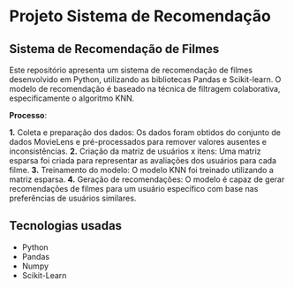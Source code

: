 # Projeto Sistema de Recomendação 

## Sistema de Recomendação de Filmes

Este repositório apresenta um sistema de recomendação de filmes desenvolvido em Python, utilizando as bibliotecas Pandas e Scikit-learn. O modelo de recomendação é baseado na técnica de filtragem colaborativa, especificamente o algoritmo KNN.

**Processo**:

**1.** Coleta e preparação dos dados: Os dados foram obtidos do conjunto de dados MovieLens e pré-processados para remover valores ausentes e inconsistências.
**2.** Criação da matriz de usuários x itens: Uma matriz esparsa foi criada para representar as avaliações dos usuários para cada filme.
**3.** Treinamento do modelo: O modelo KNN foi treinado utilizando a matriz esparsa.
**4.** Geração de recomendações: O modelo é capaz de gerar recomendações de filmes para um usuário específico com base nas preferências de usuários similares.

## Tecnologias usadas
- Python
- Pandas
- Numpy
- Scikit-Learn

